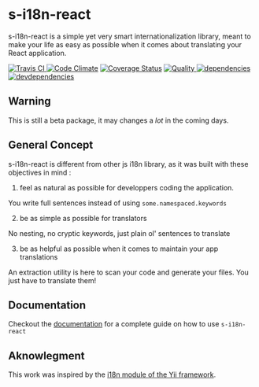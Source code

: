 # s-i18n-react

s-i18n-react is a simple yet very smart internationalization library, meant
to make your life as easy as possible when it comes about translating your
React application.

[![Travis CI][travis-ci-image] ][travis-ci-url]
[![Code Climate](https://codeclimate.com/github/codeclimate/codeclimate/badges/gpa.svg)](https://codeclimate.com/github/s-i18n/s-i18n-react)
[![Coverage Status](https://coveralls.io/repos/github/s-i18n/s-i18n-react/badge.svg?t=2)](https://coveralls.io/github/s-i18n/s-i18n-react)
[![Quality][quality-badge] ][quality-url]
[![dependencies][dependencies-image] ][dependencies-url]
[![devdependencies][devdependencies-image] ][devdependencies-url]

[npm-icon]: https://nodei.co/npm/s-i18n-react.png?downloads=true
[npm-url]: https://npmjs.org/package/s-i18n-react
[travis-ci-image]: https://travis-ci.org/s-i18n/s-i18n-react.svg?branch=master
[travis-ci-url]: https://travis-ci.org/s-i18n/s-i18n-react

[dependencies-image]: https://david-dm.org/s-i18n/s-i18n-react.png
[dependencies-url]: https://david-dm.org/s-i18n/s-i18n-react
[devdependencies-image]: https://david-dm.org/s-i18n/s-i18n-react/dev-status.png
[devdependencies-url]: https://david-dm.org/s-i18n/s-i18n-react#info=devDependencies

[quality-badge]: http://npm.packagequality.com/shield/s-i18n-react.svg
[quality-url]: http://packagequality.com/#?package=s-i18n-react

## Warning

This is still a beta package, it may changes a *lot* in the coming days.

## General Concept

s-i18n-react is different from other js i18n library, as it was built with these
objectives in mind :

1. feel as natural as possible for developpers coding the application.

You write full sentences instead of using `some.namespaced.keywords`

2. be as simple as possible for translators

No nesting, no cryptic keywords, just plain ol' sentences to translate

3. be as helpful as possible when it comes to maintain your app translations

An extraction utility is here to scan your code and generate your files. You just have to translate them!

## Documentation

Checkout the [documentation](docs/README.md) for a complete guide on how to use `s-i18n-react`

## Aknowlegment

This work was inspired by the [i18n module of the Yii framework](http://www.yiiframework.com/doc-2.0/guide-tutorial-i18n.html).